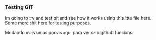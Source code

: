 ### Testing GIT

Im going to try and test git and see how it works using this litte file here.
Some more shit here for testing purposes.

Mudando mais umas porras aqui para ver se o github funcions.